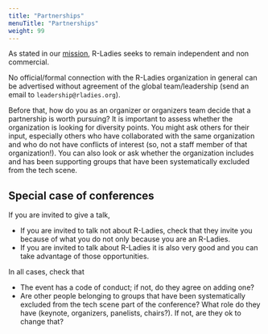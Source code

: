 ```yaml
---
title: "Partnerships"
menuTitle: "Partnerships"
weight: 99
---
```


As stated in our [mission](/about/mission/), R-Ladies seeks to remain independent and non commercial.

No official/formal connection with the R-Ladies organization in general can be advertised without agreement of the global team/leadership (send an email to `leadership@rladies.org`).

Before that, how do you as an organizer or organizers team decide that a partnership is worth pursuing?
It is important to assess whether the organization is looking for diversity points.
You might ask others for their input, especially others who have collaborated with the same organization and who do not have conflicts of interest (so, not a staff member of that organization!).
You can also look or ask whether the organization includes and has been supporting groups that have been systematically excluded from the tech scene.

## Special case of conferences

If you are invited to give a talk,
* If you are invited to talk not about R-Ladies, check that they invite you because of what you do not only because you are an R-Ladies. 
* If you are invited to talk about R-Ladies it is also very good and you can take advantage of those opportunities. 

In all cases, check that
* The event has a code of conduct; if not, do they agree on adding one?
* Are other people belonging to groups that have been systematically excluded from the tech scene part of the conference? What role do they have (keynote, organizers, panelists, chairs?). If not, are they ok to change that?

